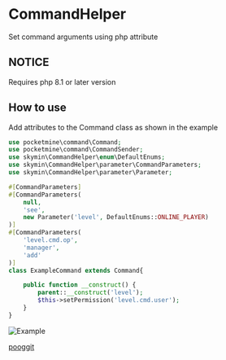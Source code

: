# CommandHelper
Set command arguments using php attribute

## NOTICE
Requires php 8.1 or later version

## How to use
Add attributes to the Command class as shown in the example

```php
use pocketmine\command\Command;
use pocketmine\command\CommandSender;
use skymin\CommandHelper\enum\DefaultEnums;
use skymin\CommandHelper\parameter\CommandParameters;
use skymin\CommandHelper\parameter\Parameter;

#[CommandParameters]
#[CommandParameters(
	null,
	'see',
	new Parameter('level', DefaultEnums::ONLINE_PLAYER)
)]
#[CommandParameters(
	'level.cmd.op',
	'manager',
	'add'
)]
class ExampleCommand extends Command{

    public function __construct() {
        parent::__construct('level');
        $this->setPermission('level.cmd.user');
    }
}
```

![Example](https://i.ibb.co/nCsr0Rk/example.jpg)

[pooggit](https://poggit.pmmp.io/ci/sky-min/CommandHelper/~)
